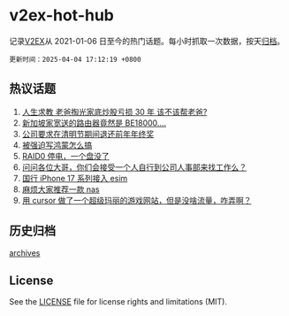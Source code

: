 # v2ex-hot-hub

 记录[V2EX](https://www.v2ex.com/)从 2021-01-06 日至今的热门话题。每小时抓取一次数据，按天[归档](archives)。

`更新时间：2025-04-04 17:12:19 +0800`

## 热议话题

1. [人生求教 老爸掏光家底炒股亏损 30 年 该不该帮老爸?](https://www.v2ex.com/t/1123253)
1. [新加坡家宽送的路由器竟然是 BE18000....](https://www.v2ex.com/t/1123226)
1. [公司要求在清明节期间退还前年年终奖](https://www.v2ex.com/t/1123206)
1. [被强迫写鸿蒙怎么搞](https://www.v2ex.com/t/1123185)
1. [RAID0 停电，一个盘没了](https://www.v2ex.com/t/1123252)
1. [问问各位大哥，你们会接受一个人自行到公司人事部来找工作么？](https://www.v2ex.com/t/1123291)
1. [国行 iPhone 17 系列接入 esim](https://www.v2ex.com/t/1123246)
1. [麻烦大家推荐一款 nas](https://www.v2ex.com/t/1123179)
1. [用 cursor 做了一个超级玛丽的游戏网站，但是没啥流量，咋弄啊？](https://www.v2ex.com/t/1123180)

## 历史归档

[archives](archives)

## License

See the [LICENSE](LICENSE) file for license rights and limitations (MIT).
